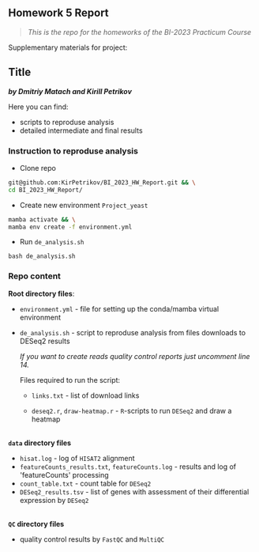 ## Homework 5 Report
> *This is the repo for the homeworks of the BI-2023 Practicum Course*

Supplementary materials for project:

## Title
***by Dmitriy  Matach and Kirill Petrikov***

Here you can find:
- scripts to reproduse analysis
- detailed intermediate and final results

### Instruction to reproduse analysis

- Clone repo
```bash
git@github.com:KirPetrikov/BI_2023_HW_Report.git && \
cd BI_2023_HW_Report/
```

- Create new environment `Project_yeast`
```bash
mamba activate && \
mamba env create -f environment.yml
```

- Run `de_analysis.sh`
```
bash de_analysis.sh
```

### Repo content

**Root directory files**:
- `environment.yml` - file for setting up the conda/mamba virtual environment

- `de_analysis.sh` - script to reproduse analysis from files downloads to DESeq2 results

    *If you want to create reads quality control reports just uncomment line 14.*

    Files required to run the script:

  - `links.txt` - list of download links

  - `deseq2.r`, `draw-heatmap.r` - `R`-scripts to run `DESeq2` and draw a heatmap

&nbsp;  
**`data` directory files**
- `hisat.log` - log of `HISAT2` alignment
- `featureCounts_results.txt`, `featureCounts.log` - results and log of 'featureCounts' processing
- `count_table.txt` - count table for `DESeq2`
- `DESeq2_results.tsv` - list of genes with assessment of their differential expression by `DESeq2`

&nbsp;  
**`QC` directory files**
- quality control results by `FastQC` and `MultiQC`
